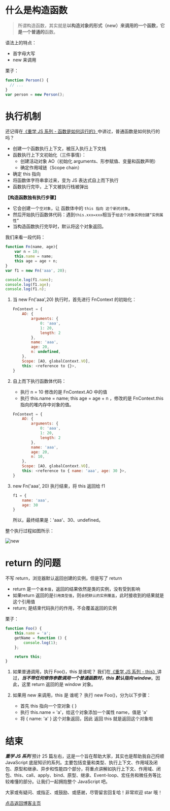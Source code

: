 # 什么是构造函数
> 所谓构造函数，其实就是**以构造对象的形式（new）**来调用的一个函数，它是一个**普通的**函数。

语法上的特点：
- 首字母大写
- new 来调用

栗子：
```js
function Person() {
  // ...
}
var person = new Person();
```

# 执行机制
还记得在[《重学 JS 系列 - 函数是如何运行的》](https://github.com/cxh0224/blog/issues/16)中讲过，普通函数是如何执行的吗？
- 创建一个函数执行上下文，被压入执行上下文栈
- 函数执行上下文初始化（三件事情）：
    + 创建活动对象 AO（初始化 arguments、形参赋值、变量和函数声明）
    + 确定作用域链（Scope chain）
- 确定 this 指向
- 将函数体字符串拿过来，变为 JS 表达式自上而下执行
- 函数执行完毕，上下文被执行栈被弹出

**【构造函数独有执行步骤】**
- 它会创建一个`空对象`，让 函数体中的 `this 指向 这个新的对象`。
- 然后开始执行函数体代码：遇到`this.xxx=xxx`相当于`给这个对象实例创建“实例属性”`
- 当构造函数执行完毕时，默认将这个对象返回。


我们来看一段代码：
```js
function Fn(name, age){
    var n = 10;
    this.name = name;
    this age = age + n;
}
var f1 = new Fn('aaa', 20);

console.log(f1.name);
console.log(f1.age);
console.log(f1.n);
```

1. 当 new Fn('aaa',20) 执行时，首先进行 FnContext 的初始化：
    ```js
    FnContext = {
        AO: {
            arguments: {
                0: 'aaa',
                1: 20,
                length: 2
            },
            name: 'aaa',
            age: 20,
            n: undefined,
        },
        Scope: [AO, globalContext.VO],
        this: <reference to {}>,
    }
    ```

2. 自上而下执行函数体代码：
    - 执行 n = 10 修改的是  FnContext.AO 中的值
    - 执行 this.name = name; this age = age + n ，修改的是 FnContext.this 指向的堆内存中对象的值。
    ```js
    FnContext = {
        AO: {
            arguments: {
                0: 'aaa',
                1: 20,
                length: 2
            },
            name: 'aaa',
            age: 20,
            n: 10,
        },
        Scope: [AO, globalContext.VO],
        this: <reference to { name: 'aaa', age: 30 }>,
    }
    ```

3. new Fn('aaa', 20) 执行结束，将 this 返回给 f1
    ```js
    f1 = {
        name: 'aaa',
        age: 30
    }
    ```
    
    所以，最终结果是：'aaa'、30、undefined。

整个执行过程如图所示：

![new](https://user-images.githubusercontent.com/22387652/62944552-8237e980-be0f-11e9-9d1d-ce4f79a98bc9.png)

# return 的问题
不写 return，浏览器默认返回创建的实例，但是写了 return
- return 是一个`基本值`，返回的结果依然是类的实例，没有受到影响
- 如果return 返回的是`引用类型值`，则`会把默认的实例覆盖`，此时接收到的结果就是这个引用值
- return; 是结束代码执行的作用，不会覆盖返回的实例

栗子：
```js
function Foo() {
    this.name = 'a';
    getName = function () {
        console.log(1);
    };

    return this;
}
```
1. 如果普通调用，执行 Foo()，this 是谁呢？
    我们在[《重学 JS 系列 - this》](https://github.com/cxh0224/blog/issues/15)讲过，***当不带任何修饰参数调用一个普通函数时，this 默认指向 window***。因此，这里 return 返回的是 window 对象。

2. 如果用 new 来调用，this 是 谁呢？
    执行 new Foo()，分为以下步骤：
    - 首先 this 指向一个空对象 { }
    - 执行 this.name = 'a'，给这个对象添加一个属性 name，值是 'a'
    - 将 { name: 'a' } 这个对象返回，因此 返回 this 就是返回这个对象啦

    


# 结束
***重学 JS 系列*** 预计 25 篇左右，这是一个旨在帮助大家，其实也是帮助我自己捋顺 JavaScript 底层知识的系列。主要包括变量和类型、执行上下文、作用域及闭包、原型和继承、异步和性能四个部分，将重点讲解如执行上下文、作用域、闭包、this、call、apply、bind、原型、继承、Event-loop、宏任务和微任务等比较难懂的部分。让我们一起拥抱整个 JavaScript 吧。

大家或有疑问、或指正、或鼓励、或感谢，尽管留言回复哈！非常欢迎 star 哦！

[点击返回博客主页](https://github.com/cxh0224/blog)

